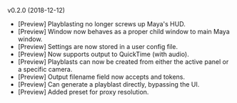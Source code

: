 v0.2.0 (2018-12-12)
-	[Preview] Playblasting no longer screws up Maya's HUD.
-	[Preview] Window now behaves as a proper child window to main Maya window.
-	[Preview] Settings are now stored in a user config file.
-	[Preview] Now supports output to QuickTime (with audio).
-	[Preview] Playblasts can now be created from either the active panel or a specific camera.
-	[Preview] Output filename field now accepts <Scene> and <Camera> tokens.
-	[Preview] Can generate a playblast directly, bypassing the UI.
-	[Preview] Added preset for proxy resolution.

